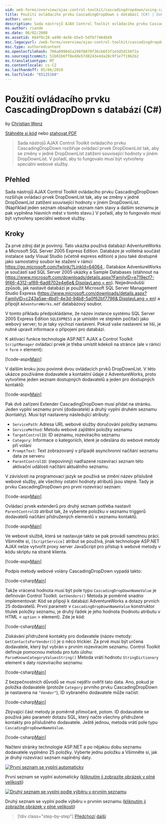 ```yaml
---
uid: web-forms/overview/ajax-control-toolkit/cascadingdropdown/using-cascadingdropdown-with-a-database-cs
title: Použití ovládacího prvku CascadingDropDown s databází (C#) | Dokumentace Microsoftu
author: wenz
description: Sada nástrojů AJAX Control Toolkit ovládacího prvku CascadingDropDown rozšiřuje ovládací prvek DropDownList tak, aby se změny v jedné DropDownList zatížení související hodnoty v anoth...
ms.author: riande
ms.date: 06/02/2008
ms.assetid: 684f0c28-a490-4e5b-b5e5-5dfb77464b49
msc.legacyurl: /web-forms/overview/ajax-control-toolkit/cascadingdropdown/using-cascadingdropdown-with-a-database-cs
msc.type: authoredcontent
ms.openlocfilehash: 706a099042a298f8870f36cb653f1e5d5d156f2a
ms.sourcegitcommit: 51b01b6ff8edde57d8243e4da28c9f1e7f1962b2
ms.translationtype: MT
ms.contentlocale: cs-CZ
ms.lasthandoff: 05/06/2019
ms.locfileid: "65125168"
---
```

# <a name="using-cascadingdropdown-with-a-database-c"></a>Použití ovládacího prvku CascadingDropDown s databází (C#)

by [Christian Wenz](https://github.com/wenz)

[Stáhněte si kód](http://download.microsoft.com/download/9/0/7/907760b1-2c60-4f81-aeb6-ca416a573b0d/cascadingdropdown1.cs.zip) nebo [stahovat PDF](http://download.microsoft.com/download/2/d/c/2dc10e34-6983-41d4-9c08-f78f5387d32b/cascadingdropdown1CS.pdf)

> Sada nástrojů AJAX Control Toolkit ovládacího prvku CascadingDropDown rozšiřuje ovládací prvek DropDownList tak, aby se změny v jedné DropDownList zatížení související hodnoty v jiném DropDownList. V pořadí, aby to fungovalo musí být vytvořeny speciální webové služby.

## <a name="overview"></a>Přehled

Sada nástrojů AJAX Control Toolkit ovládacího prvku CascadingDropDown rozšiřuje ovládací prvek DropDownList tak, aby se změny v jedné DropDownList zatížení související hodnoty v jiném DropDownList. (Například jeden seznam obsahuje seznam nám stavy a dalším seznamu je pak vyplněna hlavních měst v tomto stavu.) V pořadí, aby to fungovalo musí být vytvořeny speciální webové služby.

## <a name="steps"></a>Kroky

Za prvé zdroj dat je povinný. Tato ukázka používá databázi AdventureWorks a Microsoft SQL Server 2005 Express Edition. Databáze je volitelná součást instalace sady Visual Studio (včetně express edition) a jsou také dostupné jako samostatný soubor ke stažení v rámci [ https://go.microsoft.com/fwlink/?LinkId=64064 ](https://go.microsoft.com/fwlink/?LinkId=64064). Databáze AdventureWorks je součástí sad SQL Server 2005 ukázky a Sample Databases (stáhnout na [ https://www.microsoft.com/downloads/details.aspx?FamilyID=e719ecf7-9f46-4312-af89-6ad8702e4e6e&amp; DisplayLang = en](https://www.microsoft.com/downloads/details.aspx?FamilyID=e719ecf7-9f46-4312-af89-6ad8702e4e6e&amp;DisplayLang=en)). Nejjednodušší způsob, jak nastavit databázi je použít Microsoft SQL Server Management Studio Express ([https://www.microsoft.com/downloads/details.aspx?FamilyID=c243a5ae-4bd1-4e3d-94b8-5a0f62bf7796&amp; DisplayLang = en](https://www.microsoft.com/downloads/details.aspx?FamilyID=c243a5ae-4bd1-4e3d-94b8-5a0f62bf7796&amp;DisplayLang=en)) a připojit `AdventureWorks.mdf` databázový soubor.

V tomto příkladu předpokládáme, že název instance systému SQL Server 2005 Express Edition `SQLEXPRESS` a je umístěn ve stejném počítači jako webový server; to je taky výchozí nastavení. Pokud vaše nastavení se liší, je nutné upravit informace o připojení pro databázi.

K aktivaci funkce technologie ASP.NET AJAX a Control Toolkit `ScriptManager` ovládací prvek je třeba umístit kdekoli na stránce (ale v rámci &lt; `form` &gt; element):

[!code-aspx[Main](using-cascadingdropdown-with-a-database-cs/samples/sample1.aspx)]

V dalším kroku jsou povinné dvou ovládacích prvků DropDownList. V této ukázce používáme dodavatele a kontaktní údaje z AdventureWorks, proto vytvoříme jeden seznam dostupných dodavatelů a jeden pro dostupných kontaktů:

[!code-aspx[Main](using-cascadingdropdown-with-a-database-cs/samples/sample2.aspx)]

Pak dvě zařízení Extender CascadingDropDown musí přidat na stránku. Jeden vyplní seznamu první (dodavatelé) a druhý vyplní druhém seznamu (kontakty). Musí být nastaveny následující atributy:

- `ServicePath`: Adresa URL webové služby doručování položky seznamu
- `ServiceMethod`: Metodu webové zajištění položky seznamu
- `TargetControlID`: ID seznamu, rozevíracího seznamu
- `Category`: Informace o kategoriích, které je odeslána do webové metody při volání
- `PromptText`: Text zobrazovaný v případě asynchronní načítání seznamu data ze serveru
- `ParentControlID`: (nepovinný) nadřazené rozevírací seznam této aktivační události načítání aktuálního seznamu.

V závislosti na programovací jazyk se používá se změní název příslušné webové služby, ale všechny ostatní hodnoty atributů jsou stejné. Tady je prvku CascadingDropDown pro první rozevírací seznam:

[!code-aspx[Main](using-cascadingdropdown-with-a-database-cs/samples/sample3.aspx)]

Ovládací prvek extenderů pro druhý seznam potřeba nastavit `ParentControlID` atribut tak, že vyberete položku v seznamu triggerů dodavatelů načítání přidružených elementů v seznamu kontaktů.

[!code-aspx[Main](using-cascadingdropdown-with-a-database-cs/samples/sample4.aspx)]

Ve webové službě, která se nastavuje takto se pak provádí samotnou práci. Všimněte si, `[ScriptService]` atribut se používá, jinak technologie ASP.NET AJAX nelze vytvořit proxy server JavaScript pro přístup k webové metody v kódu skriptu na straně klienta.

[!code-aspx[Main](using-cascadingdropdown-with-a-database-cs/samples/sample5.aspx)]

Podpis metody webové volány CascadingDropDown vypadá takto:

[!code-csharp[Main](using-cascadingdropdown-with-a-database-cs/samples/sample6.cs)]

Takže vrácená hodnota musí být pole typu `CascadingDropDownNameValue` je definován Control Toolkit. `GetVendors()` Metoda je poměrně snadno implementovat: Kód se připojí k databázi AdventureWorks a dotazy prvních 25 dodavatelů. První parametr v `CascadingDropDownNameValue` konstruktor titulek položky seznamu, je druhý řádek je jeho hodnota (hodnotu atributu v HTML &lt; `option` &gt; element). Zde je kód:

[!code-csharp[Main](using-cascadingdropdown-with-a-database-cs/samples/sample7.cs)]

Získávání přidružené kontakty pro dodavatele (název metody: `GetContactsForVendor()`) je o něco trickier. Za prvé musí být určena dodavatele, který byl vybrán v prvním rozevíracím seznamu. Control Toolkit definuje pomocnou metodu pro tuto úlohu: `ParseKnownCategoryValuesString()` Metoda vrátí hodnotu `StringDictionary` element s daty rozevíracího seznamu:

[!code-csharp[Main](using-cascadingdropdown-with-a-database-cs/samples/sample8.cs)]

Z bezpečnostních důvodů se musí nejdřív ověřit tato data. Ano, pokud je položka dodavatele (protože `Category` prvního prvku CascadingDropDown je nastavena na `"Vendor"`), ID vybraného dodavatele může načíst:

[!code-csharp[Main](using-cascadingdropdown-with-a-database-cs/samples/sample9.cs)]

Zbývající část metody je poměrně přímočaré, potom. ID dodavatele se používá jako parametr dotazu SQL, který načte všechny přidružené kontakty pro příslušného dodavatele. Ještě jednou, metoda vrátí pole typu `CascadingDropDownNameValue`.

[!code-csharp[Main](using-cascadingdropdown-with-a-database-cs/samples/sample10.cs)]

Načtení stránky technologie ASP.NET a po nějakou dobu seznamu dodavatele vyplněno 25 položky. Vyberte jednu položku a Všimněte si, jak je druhý rozevírací seznam naplněný daty.

[![První seznam se vyplní automaticky](using-cascadingdropdown-with-a-database-cs/_static/image2.png)](using-cascadingdropdown-with-a-database-cs/_static/image1.png)

První seznam se vyplní automaticky ([kliknutím ji zobrazíte obrázek v plné velikosti](using-cascadingdropdown-with-a-database-cs/_static/image3.png))

[![Druhý seznam se vyplní podle výběru v prvním seznamu](using-cascadingdropdown-with-a-database-cs/_static/image5.png)](using-cascadingdropdown-with-a-database-cs/_static/image4.png)

Druhý seznam se vyplní podle výběru v prvním seznamu ([kliknutím ji zobrazíte obrázek v plné velikosti](using-cascadingdropdown-with-a-database-cs/_static/image6.png))

> [!div class="step-by-step"]
> [Předchozí](filling-a-list-using-cascadingdropdown-cs.md)
> [další](presetting-list-entries-with-cascadingdropdown-cs.md)
